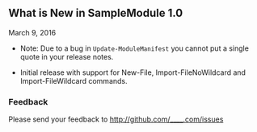 ## What is New in SampleModule 1.0

March 9, 2016

- Note: Due to a bug in `Update-ModuleManifest` you cannot put a single
  quote in your release notes.

- Initial release with support for New-File, Import-FileNoWildcard and
  Import-FileWildcard commands.

### Feedback

Please send your feedback to http://github.com/____.com/issues
